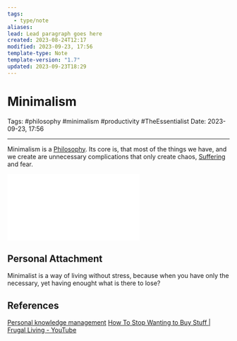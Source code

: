 ```yaml
---
tags:
  - type/note
aliases: 
lead: Lead paragraph goes here
created: 2023-08-24T12:17
modified: 2023-09-23, 17:56
template-type: Note
template-version: "1.7"
updated: 2023-09-23T18:29
---
```


# Minimalism

Tags: #philosophy #minimalism #productivity #TheEssentialist 
Date: 2023-09-23, 17:56

---

Minimalism is a [Philosophy](Philosophy.md). Its core is, that most of the things we have, and we create are unnecessary complications that only create chaos, [Suffering](Suffering) and fear.

![Minimalism 2023-09-23 18.01.25.excalidraw\200](../Assets/Excalidraw/Minimalism%202023-09-23%2018.01.25.excalidraw.md)

## Personal Attachment

Minimalist is a way of living without stress, because when you have only the necessary, yet having enought what is there to lose?

## References

[Personal knowledge management](../SLIP-BOX/Personal%20knowledge%20management.md)
[How To Stop Wanting to Buy Stuff | Frugal Living - YouTube](https://www.youtube.com/watch?v=0Uj56N1FSNo)
